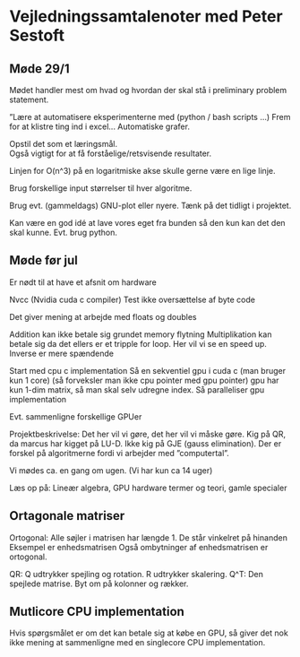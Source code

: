 # Vejledningssamtalenoter med Peter Sestoft

## Møde 29/1 
Mødet handler mest om hvad og hvordan der skal stå i preliminary problem statement. 

”Lære at automatisere eksperimenterne med (python / bash scripts ...) Frem for at klistre ting ind i excel... Automatiske grafer. 

Opstil det som et læringsmål.  
Også vigtigt for at få forståelige/retsvisende resultater. 

Linjen for O(n^3) på en logaritmiske akse skulle gerne være en lige linje. 

Brug forskellige input størrelser til hver algoritme. 

Brug evt. (gammeldags) GNU-plot eller nyere. Tænk på det tidligt i projektet. 

Kan være en god idé at lave vores eget fra bunden så den kun kan det den skal kunne. Evt. brug python. 


## Møde før jul
Er nødt til at have et afsnit om hardware 

Nvcc (Nvidia cuda c compiler)
Test ikke oversættelse af byte code

Det giver mening at arbejde med floats og doubles

Addition kan ikke betale sig grundet memory flytning 
Multiplikation kan betale sig da det ellers er et tripple for loop. Her vil vi se en speed up. 
Inverse er mere spændende

Start med cpu c implementation 
Så en sekventiel gpu i cuda c (man bruger kun 1 core) (så forveksler man ikke cpu pointer med gpu pointer) gpu har kun 1-dim matrix, så man skal selv udregne index.
Så paralleliser gpu implementation

Evt. sammenligne forskellige GPUer

Projektbeskrivelse: Det her vil vi gøre, det her vil vi måske gøre. Kig på QR, da marcus har kigget på LU-D. Ikke kig på GJE (gauss elimination). Der er forskel på algoritmerne fordi vi arbejder med ”computertal”. 

Vi mødes ca. en gang om ugen. (Vi har kun ca 14 uger)

Læs op på: Lineær algebra, GPU hardware termer og teori, gamle specialer

## Ortagonale matriser

Ortogonal: Alle søjler i matrisen har længde 1.
De står vinkelret på hinanden
Eksempel er enhedsmatrisen
Også ombytninger af enhedsmatrisen er ortogonal.

QR: Q udtrykker spejling og rotation. R udtrykker skalering.
Q^T: Den spejlede matrise. Byt om på kolonner og rækker.

## Mutlicore CPU implementation

Hvis spørgsmålet er om det kan betale sig at købe en GPU, så giver det nok ikke mening at sammenligne med en singlecore CPU implementation.

